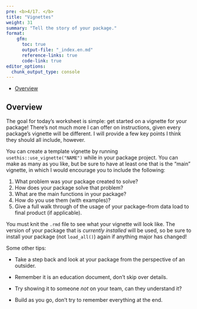 ```yaml
---
pre: <b>4/17. </b>
title: "Vignettes"
weight: 31
summary: "Tell the story of your package."
format:
    gfm:
      toc: true
      output-file: "_index.en.md"
      reference-links: true
      code-link: true
editor_options: 
  chunk_output_type: console
---
```


- [Overview][]

## Overview

The goal for today’s worksheet is simple: get started on a vignette for
your package! There’s not much more I can offer on instructions, given
every package’s vignette will be different. I will provide a few key
points I think they should all include, however.

You can create a template vignette by running
`usethis::use_vignette("NAME")` while in your package project. You can
make as many as you like, but be sure to have at least one that is the
“main” vignette, in which I would encourage you to include the
following:

1.  What problem was your package created to solve?
2.  How does your package solve that problem?
3.  What are the main functions in your package?
4.  How do you use them (with examples)?
5.  Give a full walk through of the usage of your package–from data load
    to final product (if applicable).

You must knit the `.rmd` file to see what your vignette will look like.
The version of your package that is *currently installed* will be used,
so be sure to install your package (not `load_all()`) again if anything
major has changed!

Some other tips:

- Take a step back and look at your package from the perspective of an
  outsider.
- Remember it is an education document, don’t skip over details.
- Try showing it to someone *not* on your team, can they understand it?
- Build as you go, don’t try to remember everything at the end.

  [Overview]: #overview
